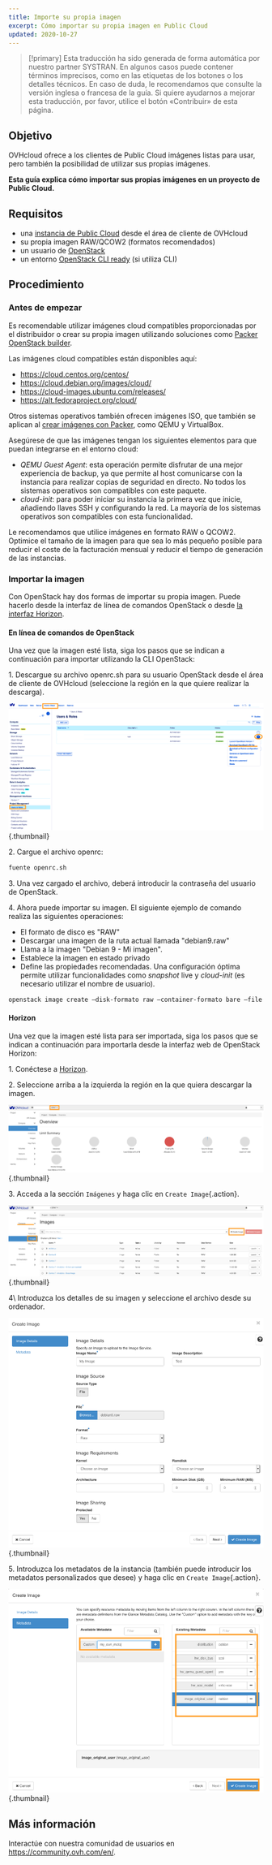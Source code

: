 ```yaml
---
title: Importe su propia imagen
excerpt: Cómo importar su propia imagen en Public Cloud
updated: 2020-10-27
---
```


> [!primary]
> Esta traducción ha sido generada de forma automática por nuestro partner SYSTRAN. En algunos casos puede contener términos imprecisos, como en las etiquetas de los botones o los detalles técnicos. En caso de duda, le recomendamos que consulte la versión inglesa o francesa de la guía. Si quiere ayudarnos a mejorar esta traducción, por favor, utilice el botón «Contribuir» de esta página.
> 

## Objetivo

OVHcloud ofrece a los clientes de Public Cloud imágenes listas para usar, pero también la posibilidad de utilizar sus propias imágenes.

**Esta guía explica cómo importar sus propias imágenes en un proyecto de Public Cloud.**

## Requisitos

- una [instancia de Public Cloud](/pages/platform/public-cloud/public-cloud-first-steps#3-crear-una-instancia) desde el área de cliente de OVHcloud
- su propia imagen RAW/QCOW2 (formatos recomendados) 
- un usuario de [OpenStack](/pages/public_cloud/compute/create_and_delete_a_user) 
- un entorno [OpenStack CLI ready](/pages/public_cloud/compute/prepare_the_environment_for_using_the_openstack_api) (si utiliza CLI)

## Procedimiento

### Antes de empezar

Es recomendable utilizar imágenes cloud compatibles proporcionadas por el distribuidor o crear su propia imagen utilizando soluciones como [Packer OpenStack builder](/pages/public_cloud/compute/create_image_from_existing_image_with_packer).

Las imágenes cloud compatibles están disponibles aquí:

- https://cloud.centos.org/centos/
- https://cloud.debian.org/images/cloud/
- https://cloud-images.ubuntu.com/releases/
- https://alt.fedoraproject.org/cloud/

Otros sistemas operativos también ofrecen imágenes ISO, que también se aplican al [crear imágenes con Packer](https://www.packer.io/docs/builders), como QEMU y VirtualBox.

Asegúrese de que las imágenes tengan los siguientes elementos para que puedan integrarse en el entorno cloud:

- *QEMU Guest Agent*\: esta operación permite disfrutar de una mejor experiencia de backup, ya que permite al host comunicarse con la instancia para realizar copias de seguridad en directo. No todos los sistemas operativos son compatibles con este paquete.
- *cloud-init*\: para poder iniciar su instancia la primera vez que inicie, añadiendo llaves SSH y configurando la red. La mayoría de los sistemas operativos son compatibles con esta funcionalidad.

Le recomendamos que utilice imágenes en formato RAW o QCOW2. Optimice el tamaño de la imagen para que sea lo más pequeño posible para reducir el coste de la facturación mensual y reducir el tiempo de generación de las instancias.

### Importar la imagen

Con OpenStack hay dos formas de importar su propia imagen. Puede hacerlo desde la interfaz de línea de comandos OpenStack o desde [la interfaz Horizon](https://horizon.cloud.ovh.net/auth/login/).

#### En línea de comandos de OpenStack

Una vez que la imagen esté lista, siga los pasos que se indican a continuación para importar utilizando la CLI OpenStack:

1\. Descargue su archivo openrc.sh para su usuario OpenStack desde el área de cliente de OVHcloud (seleccione la región en la que quiere realizar la descarga).

![openrc](images/openrc_file.png){.thumbnail}

2\. Cargue el archivo openrc:

```sh
fuente openrc.sh
```

3\. Una vez cargado el archivo, deberá introducir la contraseña del usuario de OpenStack.

4\. Ahora puede importar su imagen. El siguiente ejemplo de comando realiza las siguientes operaciones:

- El formato de disco es "RAW"
- Descargar una imagen de la ruta actual llamada "debian9.raw"
- Llama a la imagen "Debian 9 - Mi imagen".
- Establece la imagen en estado privado
- Define las propiedades recomendadas. Una configuración óptima permite utilizar funcionalidades como *snapshot* live y *cloud-init* (es necesario utilizar el nombre de usuario).

```sh
openstack image create —disk-formato raw —container-formato bare —file debian9.raw "Debian 9 - Mi imagen" —private —property distribution=debian —property hw_disk_bus=scsi —property hw_scsi_model=virtio-scsi —property hw_qemu_guest_agente=yes —property image_original_user=debian
```

#### Horizon

Una vez que la imagen esté lista para ser importada, siga los pasos que se indican a continuación para importarla desde la interfaz web de OpenStack Horizon:

1\. Conéctese a [Horizon](https://horizon.cloud.ovh.net/auth/login/).

2\. Seleccione arriba a la izquierda la región en la que quiera descargar la imagen.

![horizon_1](images/horizon_1.png){.thumbnail}

3\. Acceda a la sección `Imágenes` y haga clic en `Create Image`{.action}.

![horizon_2](images/horizon_2.png){.thumbnail}

4\ Introduzca los detalles de su imagen y seleccione el archivo desde su ordenador.

![horizon_3](images/horizon_3.png){.thumbnail}

5\. Introduzca los metadatos de la instancia (también puede introducir los metadatos personalizados que desee) y haga clic en `Create Image`{.action}.

![horizon_4](images/horizon_4.png){.thumbnail}

## Más información

Interactúe con nuestra comunidad de usuarios en <https://community.ovh.com/en/>.

